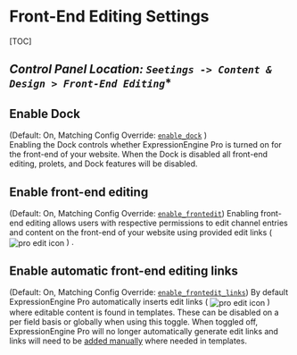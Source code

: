 <!--
    This source file is part of the open source project
    ExpressionEngine User Guide (https://github.com/ExpressionEngine/ExpressionEngine-User-Guide)

    @link      https://expressionengine.com/
    @copyright Copyright (c) 2003-2021, Packet Tide, LLC (https://packettide.com)
    @license   https://expressionengine.com/license Licensed under Apache License, Version 2.0
-->

# Front-End Editing Settings

[TOC]


## *Control Panel Location: `Seetings -> Content & Design > Front-End Editing`**


## **Enable Dock**
(Default: On, Matching Config Override: [`enable_dock`](#enable_dock) )  
Enabling the Dock controls whether ExpressionEngine Pro is turned on for the front-end of your website. When the Dock is disabled all front-end editing, prolets, and Dock features will be disabled.

## **Enable front-end editing**
(Default: On, Matching Config Override: [`enable_frontedit`](#enable_frontedit)) 
Enabling front-end editing allows users with respective permissions to edit channel entries and content on the front-end of your website using provided edit links ( <img style="margin-bottom: 0px; vertical-align: middle;" src="../_images/pro_edit.png" alt="pro edit icon"> ) .

## **Enable automatic front-end editing links**
(Default: On, Matching Config Override: [`enable_frontedit_links`](#enable_frontedit_links)) 
By default ExpressionEngine Pro automatically inserts edit links ( <img style="margin-bottom: 0px; vertical-align: middle;" src="../_images/pro_edit.png" alt="pro edit icon"> ) where editable content is found in templates. These can be disabled on a per field basis or globally when using this toggle. When toggled off, ExpressionEngine Pro will no longer automatically generate edit links and links will need to be [added manually](pro/frontend.md#customizing-the-link-location) where needed in templates.